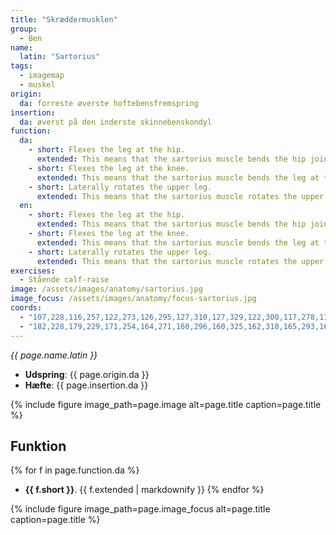 ```yaml
---
title: "Skræddermusklen"
group:
  - Ben
name:
  latin: "Sartorius"
tags:
  - imagemap
  - muskel
origin: 
  da: forreste øverste hoftebensfremspring
insertion: 
  da: øverst på den inderste skinnebenskondyl
function:
  da:
    - short: Flexes the leg at the hip.
      extended: This means that the sartorius muscle bends the hip joint such that there is a decrease in the angle between the upper leg and the torso.
    - short: Flexes the leg at the knee.
      extended: This means that the sartorius muscle bends the leg at the knee joint such that there is a decrease in the angle between the lower leg and the upper leg.
    - short: Laterally rotates the upper leg.
      extended: This means that the sartorius muscle rotates the upper leg outward around the axis of the bone (i.e. it rotates the upper leg away from the vertical midline of the body).
  en:
    - short: Flexes the leg at the hip.
      extended: This means that the sartorius muscle bends the hip joint such that there is a decrease in the angle between the upper leg and the torso.
    - short: Flexes the leg at the knee.
      extended: This means that the sartorius muscle bends the leg at the knee joint such that there is a decrease in the angle between the lower leg and the upper leg.
    - short: Laterally rotates the upper leg.
      extended: This means that the sartorius muscle rotates the upper leg outward around the axis of the bone (i.e. it rotates the upper leg away from the vertical midline of the body).
exercises:
  - Stående calf-raise
image: /assets/images/anatomy/sartorius.jpg
image_focus: /assets/images/anatomy/focus-sartorius.jpg
coords:
  - "107,228,116,257,122,273,126,295,127,310,127,329,122,300,117,278,110,253,106,237"
  - "182,228,179,229,171,254,164,271,160,296,160,325,162,310,165,293,169,277,176,252"
---
```


_{{ page.name.latin }}_

- **Udspring**: {{ page.origin.da }}
- **Hæfte**: {{ page.insertion.da }}

{% include figure image_path=page.image alt=page.title caption=page.title %}

## Funktion

{% for f in page.function.da %}
- **{{ f.short }}**.
  {{ f.extended | markdownify }}
{% endfor %}

{% include figure image_path=page.image_focus alt=page.title caption=page.title %}

